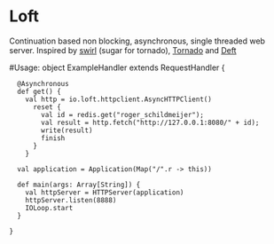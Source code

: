 # Loft

Continuation based non blocking, asynchronous, single threaded web server. Inspired by [swirl] (sugar for tornado),
[Tornado] and [Deft]

#Usage:
    object ExampleHandler extends RequestHandler {

      @Asynchronous
      def get() {
        val http = io.loft.httpclient.AsyncHTTPClient()
          reset {
            val id = redis.get("roger_schildmeijer");
            val result = http.fetch("http://127.0.0.1:8080/" + id); 
            write(result)
            finish 
          }
        }
  
      val application = Application(Map("/".r -> this))
  
      def main(args: Array[String]) {
        val httpServer = HTTPServer(application)
        httpServer.listen(8888)
        IOLoop.start
      }

    }

[swirl]: http://code.naeseth.com/swirl/
[Tornado]: http://github.com/facebook/tornado/
[Deft]: http://github.com/rschildmeijer/deft